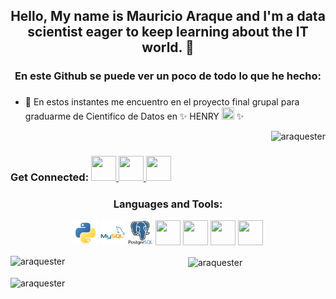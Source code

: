 <h2 align="center">Hello, My name is Mauricio Araque and I'm a data scientist eager to keep learning about the IT world. 👋</h2>
<h3 align="center">En este Github se puede ver un poco de todo lo que he hecho:</h3>

### 

<!--
**araquester/araquester** is a ✨ _special_ ✨ repository because its `README.md` (this file) appears on your GitHub profile.

Here are some ideas to get you started:

- 🔭 I’m currently working on ...
- 🌱 I’m currently learning ...
- 👯 I’m looking to collaborate on ...
- 🤔 I’m looking for help with ...
- 💬 Ask me about ...
- 📫 How to reach me: ...
- 😄 Pronouns: ...
- ⚡ Fun fact: ...
-->

- <p>🔭 En estos instantes me encuentro en el proyecto final grupal para graduarme de Cientifico de Datos en ✨ HENRY <img src=https://avatars.githubusercontent.com/u/57154655?s=200&v=4 width="20" height="20"> ✨

<p align="right"> <img src="https://komarev.com/ghpvc/?username=araquester&label=Profile%20views&color=0e75b6&style=flat" alt="araquester" /> </p>



<h3 align="left">Get Connected: <a href="https://www.linkedin.com/in/mauricio-araque/"> <img src=https://cdn.icon-icons.com/icons2/31/PNG/256/sociallinkedin_member_2751.png width="40" height="40"> </a> <a href="https://www.instagram.com/araquester/"> <img src=https://cdn.icon-icons.com/icons2/1584/PNG/512/3721672-instagram_108066.png width="40" height="40"> </a> <a href="https://twitter.com/araquester"><img src=https://seeklogo.com/images/T/twitter-x-logo-0339F999CF-seeklogo.com.png?v=638264860180000000 width="40" height="40"> </a>
 </h3>



<h3 align="center">Languages and Tools:</h3>
<p align="center">
<img src="https://raw.githubusercontent.com/devicons/devicon/master/icons/python/python-original.svg" width="40" height="40"/>
<img src="https://raw.githubusercontent.com/devicons/devicon/master/icons/mysql/mysql-original-wordmark.svg" width="40" height="40"/>
<img src="https://raw.githubusercontent.com/devicons/devicon/master/icons/postgresql/postgresql-original-wordmark.svg" width="40" height="40"/>
<img src="https://img.icons8.com/?size=512&id=70667&format=png" width="40" height="40"/> 
<img src="https://img.icons8.com/?size=512&id=xSkewUSqtErH&format=png" width="40" height="40"/> 
<img src="https://avatars.githubusercontent.com/u/45109972?s=200&v=4" width="40" height="40"/>
<img src="https://nutanxt.com/wp-content/uploads/2021/01/logo-seaborn.png" width="40" height="40"/>
<p>

<p><img align="left" src="https://github-readme-stats.vercel.app/api/top-langs?username=araquester&show_icons=true&locale=en&layout=compact" alt="araquester" width=280 /></p>

<p>&nbsp;<img align="center" src="https://github-readme-stats.vercel.app/api?username=araquester&show_icons=true&locale=en" alt="araquester" width=300/></p>

<p><img align="center" src="https://github-readme-streak-stats.herokuapp.com/?user=araquester&" alt="araquester" width=300/></p>

